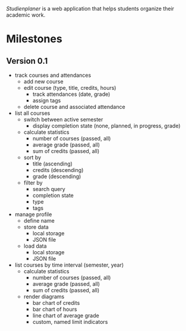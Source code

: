 *Studienplaner* is a web application that helps students organize 
their academic work.

# Milestones

## Version 0.1

- track courses and attendances
  - add new course
  - edit course (type, title, credits, hours)
    - track attendances (date, grade)
    - assign tags
  - delete course and associated attendance
- list all courses
  - switch between active semester
    - display completion state (none, planned, in progress, grade)
  - calculate statistics
    - number of courses (passed, all)
    - average grade (passed, all)
    - sum of credits (passed, all)
  - sort by
    - title (ascending)
    - credits (descending)
    - grade (descending)
  - filter by
    - search query
    - completion state
    - type
    - tags
- manage profile
  - define name
  - store data
    - local storage
    - JSON file
  - load data
    - local storage
    - JSON file
- list courses by time interval (semester, year)
  - calculate statistics
    - number of courses (passed, all)
    - average grade (passed, all)
    - sum of credits (passed, all)
  - render diagrams
    - bar chart of credits
    - bar chart of hours
    - line chart of average grade
    - custom, named limit indicators
